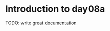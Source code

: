 # Introduction to day08a

TODO: write [great documentation](http://jacobian.org/writing/what-to-write/)
